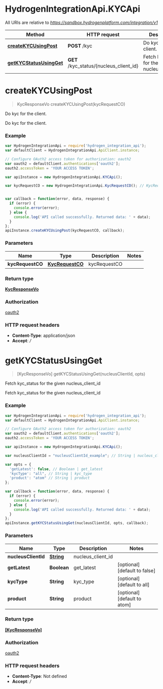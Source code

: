 # HydrogenIntegrationApi.KYCApi

All URIs are relative to *https://sandbox.hydrogenplatform.com/integration/v1*

Method | HTTP request | Description
------------- | ------------- | -------------
[**createKYCUsingPost**](KYCApi.md#createKYCUsingPost) | **POST** /kyc | Do kyc for the client.
[**getKYCStatusUsingGet**](KYCApi.md#getKYCStatusUsingGet) | **GET** /kyc_status/{nucleus_client_id} | Fetch kyc_status for the given nucleus_client_id


<a name="createKYCUsingPost"></a>
# **createKYCUsingPost**
> KycResponseVo createKYCUsingPost(kycRequestCO)

Do kyc for the client.

Do kyc for the client.

### Example
```javascript
var HydrogenIntegrationApi = require('hydrogen_integration_api');
var defaultClient = HydrogenIntegrationApi.ApiClient.instance;

// Configure OAuth2 access token for authorization: oauth2
var oauth2 = defaultClient.authentications['oauth2'];
oauth2.accessToken = 'YOUR ACCESS TOKEN';

var apiInstance = new HydrogenIntegrationApi.KYCApi();

var kycRequestCO = new HydrogenIntegrationApi.KycRequestCO(); // KycRequestCO | kycRequestCO


var callback = function(error, data, response) {
  if (error) {
    console.error(error);
  } else {
    console.log('API called successfully. Returned data: ' + data);
  }
};
apiInstance.createKYCUsingPost(kycRequestCO, callback);
```

### Parameters

Name | Type | Description  | Notes
------------- | ------------- | ------------- | -------------
 **kycRequestCO** | [**KycRequestCO**](KycRequestCO.md)| kycRequestCO | 

### Return type

[**KycResponseVo**](KycResponseVo.md)

### Authorization

[oauth2](../README.md#oauth2)

### HTTP request headers

 - **Content-Type**: application/json
 - **Accept**: */*

<a name="getKYCStatusUsingGet"></a>
# **getKYCStatusUsingGet**
> [KycResponseVo] getKYCStatusUsingGet(nucleusClientId, opts)

Fetch kyc_status for the given nucleus_client_id

Fetch kyc_status for the given nucleus_client_id

### Example
```javascript
var HydrogenIntegrationApi = require('hydrogen_integration_api');
var defaultClient = HydrogenIntegrationApi.ApiClient.instance;

// Configure OAuth2 access token for authorization: oauth2
var oauth2 = defaultClient.authentications['oauth2'];
oauth2.accessToken = 'YOUR ACCESS TOKEN';

var apiInstance = new HydrogenIntegrationApi.KYCApi();

var nucleusClientId = "nucleusClientId_example"; // String | nucleus_client_id

var opts = { 
  'getLatest': false, // Boolean | get_latest
  'kycType': "all", // String | kyc_type
  'product': "atom" // String | product
};

var callback = function(error, data, response) {
  if (error) {
    console.error(error);
  } else {
    console.log('API called successfully. Returned data: ' + data);
  }
};
apiInstance.getKYCStatusUsingGet(nucleusClientId, opts, callback);
```

### Parameters

Name | Type | Description  | Notes
------------- | ------------- | ------------- | -------------
 **nucleusClientId** | [**String**](.md)| nucleus_client_id | 
 **getLatest** | **Boolean**| get_latest | [optional] [default to false]
 **kycType** | **String**| kyc_type | [optional] [default to all]
 **product** | **String**| product | [optional] [default to atom]

### Return type

[**[KycResponseVo]**](KycResponseVo.md)

### Authorization

[oauth2](../README.md#oauth2)

### HTTP request headers

 - **Content-Type**: Not defined
 - **Accept**: */*

